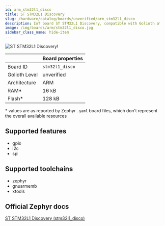 ```yaml
---
id: arm_stm32l1_disco
title: ST STM32L1 Discovery
slug: /hardware/catalog/boards/unverified/arm_stm32l1_disco
description: IoT board ST STM32L1 Discovery, compatible with Golioth at unverified level.
image: /img/boards/arm/stm32l1_disco.jpg
sidebar_class_name: hide-item
---
```


[//]: # (This is an auto-generated file, do not edit! Changes to it will be lost upon re-generation)

![ST STM32L1 Discovery!](/img/boards/arm/stm32l1_disco.jpg "ST STM32L1 Discovery")

|                | Board properties     |
| -------------  | -------------------- |
| Board ID       | `stm32l1_disco` |
| Golioth Level  | unverified       |
| Architecture   | ARM |
| RAM*           | 16 kB |
| Flash*         | 128 kB |

\* values are as reported by Zephyr `.yaml` board files, which don't represent the overall available resources



## Supported features

* gpio
* i2c
* spi

## Supported toolchains

* zephyr
* gnuarmemb
* xtools

## Official Zephyr docs

[ST STM32L1 Discovery (stm32l1_disco)](https://docs.zephyrproject.org/latest/boards/arm/stm32l1_disco/doc/index.html)
